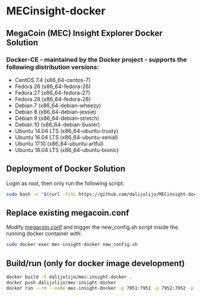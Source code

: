 # MECinsight-docker
## MegaCoin (MEC) Insight Explorer Docker Solution

### Docker-CE - maintained by the Docker project - supports the following distribution versions:
* CentOS 7.4 (x86_64-centos-7)
* Fedora 26 (x86_64-fedora-26)
* Fedora 27 (x86_64-fedora-27)
* Fedora 28 (x86_64-fedora-28)
* Debian 7 (x86_64-debian-wheezy)
* Debian 8 (x86_64-debian-jessie)
* Debian 9 (x86_64-debian-stretch)
* Debian 10 (x86_64-debian-buster)
* Ubuntu 14.04 LTS (x86_64-ubuntu-trusty)
* Ubuntu 16.04 LTS (x86_64-ubuntu-xenial)
* Ubuntu 17.10 (x86_64-ubuntu-artful)
* Ubuntu 18.04 LTS (x86_64-ubuntu-bionic)

## Deployment of Docker Solution
Login as root, then only run the following script:
```sh
sudo bash -c "$(curl -fsSL https://github.com/dalijolijo/MECinsight-docker/raw/master/mec-insight-docker.sh)"
```

## Replace existing megacoin.conf
Modify [megacoin.conf](https://github.com/dalijolijo/MECinsight-docker/blob/master/megacoin.conf) and trigger the new_config.sh script inside the running docker container with:
```sh
sudo docker exec mec-insight-docker new_config.sh
```

## Build/run (only for docker image development)
```sh
docker build -t dalijolijo/mec-insight-docker .
docker push dalijolijo/mec-insight-docker
docker run --rm --name mec-insight-docker -p 7951:7951 -p 7952:7952 -p 9051:9051 -p 28332:28332 -p 3001:3001 dalijolijo/mec-insight-docker
```
